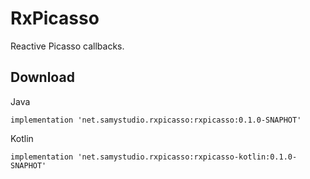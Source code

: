 RxPicasso
=========
Reactive Picasso callbacks.

Download
--------
Java
```
implementation 'net.samystudio.rxpicasso:rxpicasso:0.1.0-SNAPHOT'
```
Kotlin
```
implementation 'net.samystudio.rxpicasso:rxpicasso-kotlin:0.1.0-SNAPHOT'
```



